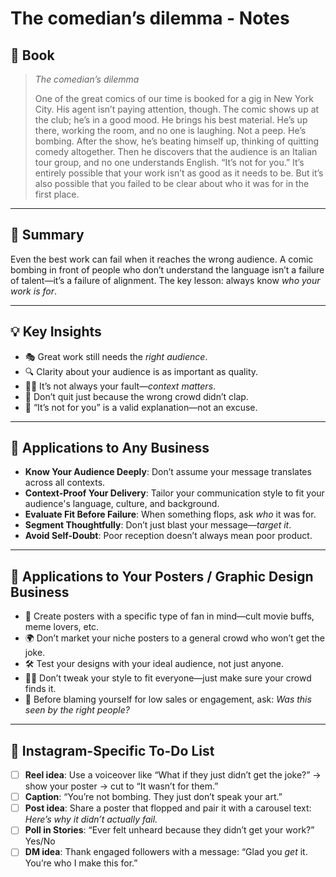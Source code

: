 # The comedian’s dilemma - Notes
## 📔 **Book**
>_The comedian’s dilemma_ 
>
>One of the great comics of our time is booked for a gig in New York City. His agent isn’t paying attention, though. The comic shows up at the club; he’s in a good mood. He brings his best material. He’s up there, working the room, and no one is laughing. Not a peep. He’s bombing. After the show, he’s beating himself up, thinking of quitting comedy altogether. Then he discovers that the audience is an Italian tour group, and no one understands English. “It’s not for you.” It’s entirely possible that your work isn’t as good as it needs to be. But it’s also possible that you failed to be clear about who it was for in the first place.

---
## **🧠 Summary**  
Even the best work can fail when it reaches the wrong audience. A comic bombing in front of people who don’t understand the language isn’t a failure of talent—it’s a failure of alignment. The key lesson: always know _who your work is for_.

---
## **💡 Key Insights**

- 🎭 Great work still needs the _right audience_.
- 🔍 Clarity about your audience is as important as quality.
- 🧍‍♂️ It’s not always your fault—_context matters_.
- 🚫 Don’t quit just because the wrong crowd didn’t clap.
- 💬 “It’s not for you” is a valid explanation—not an excuse.

---
## **🏢 Applications to Any Business**

- **Know Your Audience Deeply**: Don’t assume your message translates across all contexts.
- **Context-Proof Your Delivery**: Tailor your communication style to fit your audience's language, culture, and background.
- **Evaluate Fit Before Failure**: When something flops, ask _who_ it was for.
- **Segment Thoughtfully**: Don’t just blast your message—_target it_.
- **Avoid Self-Doubt**: Poor reception doesn’t always mean poor product.

---
## **🎨 Applications to Your Posters / Graphic Design Business**

- 🎯 Create posters with a specific type of fan in mind—cult movie buffs, meme lovers, etc.
- 🌍 Don’t market your niche posters to a general crowd who won’t get the joke.
- 🛠 Test your designs with your ideal audience, not just anyone.
- 🙅‍♂️ Don’t tweak your style to fit everyone—just make sure your crowd finds it.
- 🧠 Before blaming yourself for low sales or engagement, ask: _Was this seen by the right people?_
    
---

## **📱 Instagram-Specific To-Do List**
  
- [ ] **Reel idea**: Use a voiceover like “What if they just didn’t get the joke?” → show your poster → cut to “It wasn’t for them.”
- [ ] **Caption**: “You’re not bombing. They just don’t speak your art.”
- [ ] **Post idea**: Share a poster that flopped and pair it with a carousel text: _Here’s why it didn’t actually fail._
- [ ] **Poll in Stories**: “Ever felt unheard because they didn’t get your work?” Yes/No
- [ ] **DM idea**: Thank engaged followers with a message: “Glad you _get_ it. You’re who I make this for.”